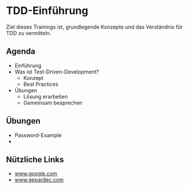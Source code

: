 # TDD-Einführung

Ziel dieses Trainings ist, grundlegende Konzepte und das Verständnis für TDD zu vermitteln. 

## Agenda

- Einführung
- Was ist Test-Driven-Development?
    - Konzept
    - Best Practices
- Übungen
    - Lösung erarbeiten
    - Gemeinsam besprechen

## Übungen

- Password-Example
- 


## Nützliche Links

- www.google.com
- www.gepardec.com